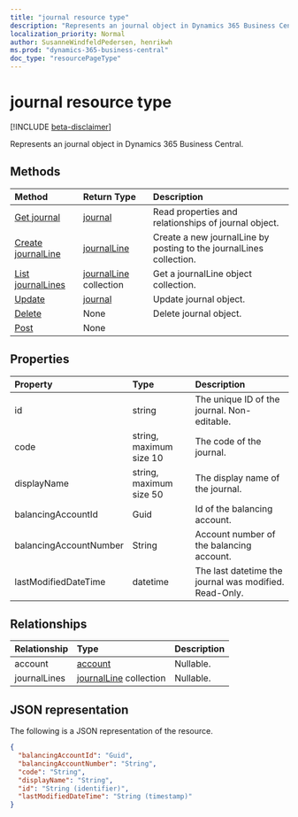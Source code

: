 ```yaml
---
title: "journal resource type"
description: "Represents an journal object in Dynamics 365 Business Central."
localization_priority: Normal
author: SusanneWindfeldPedersen, henrikwh
ms.prod: "dynamics-365-business-central"
doc_type: "resourcePageType"
---
```


# journal resource type

[!INCLUDE [beta-disclaimer](../../includes/beta-disclaimer.md)]

Represents an journal object in Dynamics 365 Business Central.

## Methods

| Method       | Return Type | Description |
|:-------------|:------------|:------------|
| [Get journal](../api/dynamics-journal-get.md) | [journal](dynamics-journal.md) | Read properties and relationships of journal object. |
| [Create journalLine](../api/dynamics-journal-post-journallines.md) | [journalLine](dynamics-journalline.md) | Create a new journalLine by posting to the journalLines collection. |
| [List journalLines](../api/dynamics-journal-list-journallines.md) | [journalLine](dynamics-journalline.md) collection | Get a journalLine object collection. |
| [Update](../api/dynamics-journal-update.md) | [journal](dynamics-journal.md) | Update journal object. |
| [Delete](../api/dynamics-journal-delete.md) | None | Delete journal object. |
|[Post](../api/dynamics-journal-post.md)|None||

## Properties

| Property     | Type        | Description |
|:-------------|:------------|:------------|
|id                  |string                 |The unique ID of the journal. Non-editable.           |
|code                |string, maximum size 10| The code of the journal.                             |
|displayName         |string, maximum size 50| The display name of the journal.                     |
|balancingAccountId|Guid|Id of the balancing account.                                               |
|balancingAccountNumber|String|Account number of the balancing account.                             |
|lastModifiedDateTime|datetime               |The last datetime the journal was modified. Read-Only.|


## Relationships

| Relationship | Type        | Description |
|:-------------|:------------|:------------|
|account|[account](dynamics-account.md)| Nullable.|
|journalLines|[journalLine](dynamics-journalline.md) collection| Nullable.|

## JSON representation

The following is a JSON representation of the resource.

<!-- {
  "blockType": "resource",
  "optionalProperties": [

  ],
  "@odata.type": "microsoft.graph.journal",
  "baseType": "",
  "keyProperty": "id"
}-->

```json
{
  "balancingAccountId": "Guid",
  "balancingAccountNumber": "String",
  "code": "String",
  "displayName": "String",
  "id": "String (identifier)",
  "lastModifiedDateTime": "String (timestamp)"
}
```

<!-- uuid: 16cd6b66-4b1a-43a1-adaf-3a886856ed98
2019-02-04 14:57:30 UTC -->
<!-- {
  "type": "#page.annotation",
  "description": "journal resource",
  "keywords": "",
  "section": "documentation",
  "tocPath": ""
}-->